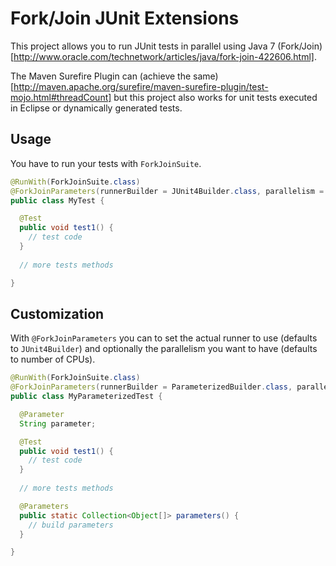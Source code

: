Fork/Join JUnit Extensions
==========================

This project allows you to run JUnit tests in parallel using Java 7 (Fork/Join)[http://www.oracle.com/technetwork/articles/java/fork-join-422606.html].

The Maven Surefire Plugin can (achieve the same)[http://maven.apache.org/surefire/maven-surefire-plugin/test-mojo.html#threadCount] but this project also works for unit tests executed in Eclipse or dynamically generated tests.

Usage
-----

You have to run your tests with `ForkJoinSuite`.

```java
@RunWith(ForkJoinSuite.class)
@ForkJoinParameters(runnerBuilder = JUnit4Builder.class, parallelism = 2)
public class MyTest {

  @Test
  public void test1() {
    // test code
  }
  
  // more tests methods

}
```

Customization
-------------

With  `@ForkJoinParameters` you can to set the actual runner to use (defaults to `JUnit4Builder`) and optionally the parallelism you want to have (defaults to number of CPUs).

```java
@RunWith(ForkJoinSuite.class)
@ForkJoinParameters(runnerBuilder = ParameterizedBuilder.class, parallelism = 2)
public class MyParameterizedTest {

  @Parameter
  String parameter;

  @Test
  public void test1() {
    // test code
  }
  
  // more tests methods

  @Parameters
  public static Collection<Object[]> parameters() {
    // build parameters
  }

}
```